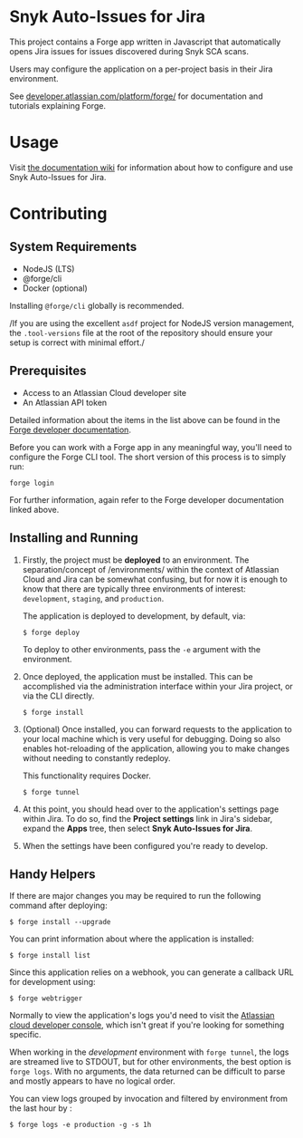 # Snyk Auto-Issues for Jira

This project contains a Forge app written in Javascript that automatically opens Jira issues for issues discovered during Snyk SCA scans.

Users may configure the application on a per-project basis in their Jira environment.

See [developer.atlassian.com/platform/forge/](https://developer.atlassian.com/platform/forge) for documentation and tutorials explaining Forge.

# Usage

Visit [the documentation wiki](https://github.com/carwin/snyk-auto-issues-jira/wiki) for information about how to configure and use Snyk
Auto-Issues for Jira.

# Contributing

## System Requirements

- NodeJS (LTS)
- @forge/cli
- Docker (optional)

Installing `@forge/cli` globally is recommended.

/If you are using the excellent `asdf` project for NodeJS version management,
the `.tool-versions` file at the root of the repository should ensure your setup
is correct with minimal effort./

## Prerequisites

- Access to an Atlassian Cloud developer site
- An Atlassian API token

Detailed information about the items in the list above can be found in the
[Forge developer documentation](https://developer.atlassian.com/platform/forge/getting-started/).

Before you can work with a Forge app in any meaningful way, you'll need to
configure the Forge CLI tool. The short version of this process is to simply
run:

``` shell
forge login
```

For further information, again refer to the Forge developer documentation linked
above.

## Installing and Running

1. Firstly, the project must be **deployed** to an environment. The
   separation/concept of /environments/ within the context of Atlassian Cloud and
   Jira can be somewhat confusing, but for now it is enough to know that there are
   typically three environments of interest: `development`, `staging`, and
   `production`.

    The application is deployed to development, by default, via:

    ``` shell
    $ forge deploy
    ```

    To deploy to other environments, pass the `-e` argument with the environment.



2. Once deployed, the application must be installed. This can be accomplished
   via the administration interface within your Jira project, or via the CLI
   directly.

   ```shell
   $ forge install
   ```

3. (Optional) Once installed, you can forward requests to the application to
   your local machine which is very useful for debugging. Doing so also enables
   hot-reloading of the application, allowing you to make changes without
   needing to constantly redeploy.

   This functionality requires Docker.

   ```shell
   $ forge tunnel
   ```

4. At this point, you should head over to the application's settings page within Jira.
   To do so, find the **Project settings** link in Jira's sidebar, expand the
   **Apps** tree, then select **Snyk Auto-Issues for Jira**.

5. When the settings have been configured you're ready to develop.

## Handy Helpers

If there are major changes you may be required to run the following command after deploying:

``` shell
$ forge install --upgrade
```

You can print information about where the application is installed:

``` shell
$ forge install list
```

Since this application relies on a webhook, you can generate a callback URL for development using:

``` shell
$ forge webtrigger
```

Normally to view the application's logs you'd need to visit the [Atlassian cloud
developer console](https://developer.atlassian.com/console/myapps/), which isn't
great if you're looking for something specific.

When working in the _development_ environment with `forge tunnel`, the logs are
streamed live to STDOUT, but for other environments, the best option is `forge
logs`. With no arguments, the data returned can be difficult to parse and mostly
appears to have no logical order.

You can view logs grouped by invocation and filtered by environment from the
last hour by :

``` shell
$ forge logs -e production -g -s 1h
```

